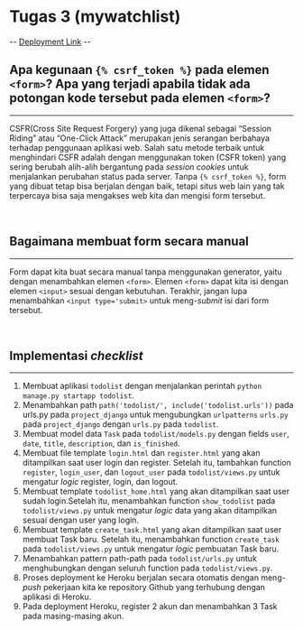 # **Tugas 3 (mywatchlist)**

-- [Deployment Link](https://assignment-2-aidahnovallia.herokuapp.com/) --

## **Apa kegunaan `{% csrf_token %}` pada elemen `<form>`? Apa yang terjadi apabila tidak ada potongan kode tersebut pada elemen `<form>`?**
---
CSFR(Cross Site Request Forgery) yang juga dikenal sebagai “Session Riding” atau “One-Click Attack” merupakan jenis serangan berbahaya terhadap penggunaan aplikasi web. Salah satu metode terbaik untuk menghindari CSFR adalah dengan menggunakan token (CSFR token) yang sering berubah alih-alih bergantung pada *session cookies* untuk menjalankan perubahan status pada server. Tanpa `{% csrf_token %}`, form yang dibuat tetap bisa berjalan dengan baik, tetapi situs web lain yang tak terpercaya bisa saja mengakses web kita dan mengisi form tersebut.

<br>

## **Bagaimana membuat form secara manual**
---
Form dapat kita buat secara manual tanpa menggunakan generator, yaitu dengan menambahkan elemen `<form>`. Elemen `<form>` dapat kita isi dengan elemen `<input>` sesuai dengan kebutuhan. Terakhir, jangan lupa menambahkan `<input type='submit>` untuk meng-*submit* isi dari form tersebut.

<br>

## **Implementasi *checklist***
---
1. Membuat aplikasi `todolist` dengan menjalankan perintah `python manage.py startapp todolist`.
2. Menambahkan path `path('todolist/', include('todolist.urls'))` pada urls.py pada `project_django` untuk mengubungkan `urlpatterns` `urls.py` pada `project_django` dengan `urls.py` pada `todolist`.
3. Membuat model data `Task` pada `todolist/models.py` dengan fields `user`, `date`, `title`, `description`, dan `is_finished`.
4. Membuat file template `login.html` dan `register.html` yang akan ditampilkan saat user login dan register. Setelah itu, tambahkan function `register`, `login_user`, dan `logout_user` pada `todolist/views.py` untuk mengatur *logic* register, login, dan logout.
5. Membuat template `todolist_home.html` yang akan ditampilkan saat user sudah login.Setelah itu, menambahkan function `show_todolist` pada `todolist/views.py` untuk mengatur *logic* data yang akan ditampilkan sesuai dengan user yang login.
6. Membuat template `create_task.html` yang akan ditampilkan saat user membuat Task baru. Setelah itu, menambahkan function `create_task` pada `todolist/views.py` untuk mengatur *logic* pembuatan Task baru.
7. Menambahkan pattern path-path pada `todolist/urls.py` untuk menghubungkan dengan seluruh function pada `todolist/views.py`.
8. Proses deployment ke Heroku berjalan secara otomatis dengan meng-*push* pekerjaan kita ke repository Github yang terhubung dengan aplikasi di Heroku.
9. Pada deployment Heroku, register 2 akun dan menambahkan 3 Task pada masing-masing akun.
